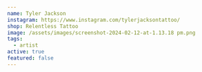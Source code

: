 ```yaml
---
name: Tyler Jackson
instagram: https://www.instagram.com/tylerjacksontattoo/
shop: Relentless Tattoo
image: /assets/images/screenshot-2024-02-12-at-1.13.18 pm.png
tags:
  - artist
active: true
featured: false
---
```

